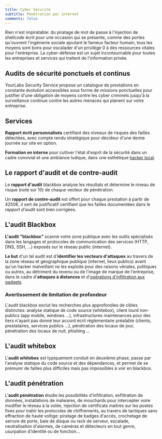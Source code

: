 ```yaml
---
title: Cyber Sécurité
subtitle: Pénétration par internet
comments: false
---
```


Rien n'est impiratable: du piratage de mot de passe à l'injection de shellcode
écrit pour une occasion qui se présente, comme des portes qu'ouvrent
l'ingénierie sociale ajoutant le fameux facteur humain, tous les moyens sont
bons pour escalader d'un privilège 0 à des ressources vitales pour
l'entreprise. La cyber-défense est un sujet incontournable pour toutes les
entreprises et services qui traitent de l'information privée.

## Audits de sécurité ponctuels et continus

YourLabs Security Service propose un catalogue de prestations en
constante évolution accessibles sous forme de missions ponctuelles pour
justifier d'une obligation de moyens contre les cyber criminels jusqu'à la
surveillance continue contre les autres menaces qui planent sur votre
entreprise.

## Services

**Rapport écrit personnalisés** certifiant des niveaux de risques des failles
détectées, avec compte rendu stratégique pour décideur d'une demie journée sur
site en option.

**Formation en interne** pour cultiver l'état d'esprit de la sécurité dans un
cadre convivial et une ambiance ludique, dans une esthétique [hacker
local](https://www.meetup.com/Angouleme-Hack-Dev-Barcamp-1337/).

## Le rapport d'audit et de contre-audit

Le **rapport d'audit** blackbox analyse les résultats et détermine le niveau de
risque (note sur 10) de chaque vecteur de pénétration.

Un **rapport de contre-audit** est offert pour chaque prestation à partir de
4250€, il sert de justificatif certifiant que les failles documentées dans le
*rapport d'audit* sont bien corrigées.

## L'audit Blackbox

**L'audit "blackbox"** scanne votre zone publique avec les outils spécialisés dans
les langages et protocoles de communication des services (HTTP, DNS, SSH, ...)
exposés sur le réseau public (internet).

**Le but** d'un tel audit est d'**identifier les vecteurs d'attaques** au
travers de la zone réseau et géographique publique (internet, lieux publics)
avant qu'un hacker malveillant ne les exploite pour des raisons vénales,
politiques ou autres, au détriment du revenu ou de l'image de marque de
l'entreprise, dans le cadre d'**attaques à distances** et d'[opérations
d'infiltration aux gadgets](https://gitpitch.com/yourlabs/security).

### Avertissement de limitation de profondeur

L'audit blackbox exclut les recherches plus approfondies de cibles distinctes:
analyse statique de code source (whitebox), client lourd non-publics (app
mobile, windows ...), infrastructures maintenances pour des tiers n'ayant pas
donné leur accord écrit réglementaire préalable (clients, prestataires,
services publics ...), pénétration des locaux de jour, pénétration des locaux
de nuit, phishing ...

## L'audit whitebox

L'**audit whitebox** est typiquement conduit en deuxième phase, passe par
l'analyse statique du code source et des dépendances, et permet de se prémunir
de failles plus difficiles mais pas impossibles à voir en blackbox.

## L'audit pénétration

L'**audit pénétration** étudie les possibilités d'infiltration, exfiltration de
données, installations de malwares, de mouchards pour intercepter voire
modifier le réseau à la volée, injection de certificats maitres sur les postes
fixes pour trahir les protocoles de chiffrements, au travers de tactiques sans
effraction de haute voltige: piratage de badges d'accès, crochetage de serrure
de porte, baie de disque ou rack de serveur, escalade, neutralisation
d'alarmes, de caméras et détecteurs en tout genre, usurpation d'identité ou de
fonction...
